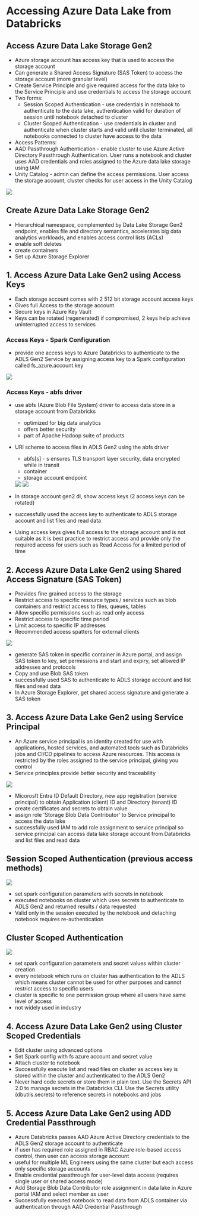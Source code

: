 # Accessing Azure Data Lake from Databricks

## Access Azure Data Lake Storage Gen2
- Azure storage account has access key that is used to access the storage account
- Can generate a Shared Access Signature (SAS Token) to access the storage account (more granular level)
- Create Service Principle and give required access for the data lake to the Service Principle and use credentials to access the storage account
- Two forms:
  - Session Scoped Authentication - use credentials in notebook to authenticate to the data lake, authentication valid for duration of session until notebook detached to cluster
  - Cluster Scoped Authentication - use credentials in cluster and authenticate when cluster starts and valid until cluster terminated, all notebooks connected to cluster have access to the data
- Access Patterns:
- AAD Passthrough Authentication - enable cluster to use Azure Active Directory Passthrough Authentication. User runs a notebook and cluster uses AAD credentials and roles assigned to the Azure data lake storage using IAM
- Unity Catalog - admin can define the access permissions. User access the storage account, cluster checks for user access in the Unity Catalog

<img src="Docs/access_patterns.png">


## Create Azure Data Lake Storage Gen2
- Hierarchical namespace, complemented by Data Lake Storage Gen2 endpoint, enables file and directory semantics, accelerates big data analytics workloads, and enables access control lists (ACLs)
- enable soft deletes
- create containers
- Set up Azure Storage Explorer

## 1. Access Azure Data Lake Gen2 using Access Keys
- Each storage account comes with 2 512 bit storage account access keys
- Gives full Access to the storage account
- Secure keys in Azure Key Vault
- Keys can be rotated (regenerated) if compromised, 2 keys help achieve uninterrupted access to services

### Access Keys - Spark Configuration
- provide one access keys to Azure Databricks to authenticate to the ADLS Gen2 Service by assigning access key to a Spark configuration called fs_azure.account.key

<img src="Docs/spark_config.png">


### Access Keys - abfs driver
- use abfs (Azure Blob File System) driver to access data store in a storage account from Databricks
  - optimized for big data analytics
  - offers better security
  - part of Apache Hadoop suite of products
- URI scheme to access files in ADLS Gen2 using the abfs driver
  -  abfs[s] - s ensures TLS transport layer security, data encrypted while in transit
  - container
  - storage account endpoint

  <img src="Docs/abfs1.png">

  <img src="Docs/abfs2.png">

- In storage account gen2 dl, show access keys (2 access keys can be rotated)
- successfully used the access key to authenticate to ADLS storage account and list files and read data
- Using access keys gives full access to the storage account and is not suitable as it is best practice to restrict access and provide only the required access for users such as Read Access for a limited period of time

## 2. Access Azure Data Lake Gen2 using Shared Access Signature (SAS Token)
- Provides fine grained access to the storage
- Restrict access to specific resource types / services such as blob containers and restrict access to files, queues, tables
- Allow specific permissions such as read only access
- Restrict access to specific time period
- Limit access to specific IP addresses
- Recommended access spatters for external clients

<img src="Docs/sas1.png">

- generate SAS token in specific container in Azure portal, and assign SAS token to key, set permissions and start and expiry, set allowed IP addresses and protocols
- Copy and use Blob SAS token
- successfully used SAS to authenticate to ADLS storage account and list files and read data
- In Azure Storage Explorer, get shared access signature and generate a SAS token

## 3. Access Azure Data Lake Gen2 using Service Principal
- An Azure service principal is an identity created for use with applications, hosted services, and automated tools such as Databricks jobs and CI/CD pipelines to access Azure resources. This access is restricted by the roles assigned to the service principal, giving you control
- Service principles provide better security and traceability

<img src="Docs/service_principal.png">

- Micorosft Entra ID Default Directory, new app registration (service principal) to obtain Application (client) ID and Directory (tenant) ID
- create certificates and secrets to obtain value
- assign role 'Storage Blob Data Contributor' to Service principal to access the data lake
- successfully used IAM to add role assignment to service principal so service principal can access data lake storage account from Databricks and list files and read data

## Session Scoped Authentication (previous access methods)

<img src="Docs/session.png">


- set spark configuration parameters with secrets in notebook
- executed notebooks on cluster which uses secrets to authenticate to ADLS Gen2 and returned results / data requested
- Valid only in the session executed by the notebook and detaching notebook requires re-authentication

## Cluster Scoped Authentication

<img src="Docs/cluster.png">

- set spark configuration parameters and secret values within cluster creation
- every notebook which runs on cluster has authentication to the ADLS which means cluster cannot be used for other purposes and cannot restrict access to specific users
- cluster is specific to one permission group where all users have same level of access
- not widely used in industry


## 4. Access Azure Data Lake Gen2 using Cluster Scoped Credentials
- Edit cluster using advanced options
- Set Spark config with fs azure account and secret value
- Attach cluster to notebook
- Successfully execute list and read files on cluster as access key is stored within the cluster and authenticated to the ADLS Gen2
- Never hard code secrets or store them in plain text. Use the Secrets API 2.0 to manage secrets in the Databricks CLI. Use the Secrets utility (dbutils.secrets) to reference secrets in notebooks and jobs

## 5. Access Azure Data Lake Gen2 using ADD Credential Passthrough
- Azure Databricks passes AAD Azure Active Directory credentials to the ADLS Gen2 storage account to authenticate
- if user has required role assigned in RBAC Azure role-based access control, then user can access storage account
- useful for multiple ML Engineers using the same cluster but each access only specific storage accounts
- Enable credential passthrough for user-level data access (requires single user or shared access mode)
- Add Storage Blob Data Contributor role assignment in data lake in Azure portal IAM and select member as user
- Successfully executed notebook to read data from ADLS container via authentication through AAD Credential Passthrough

